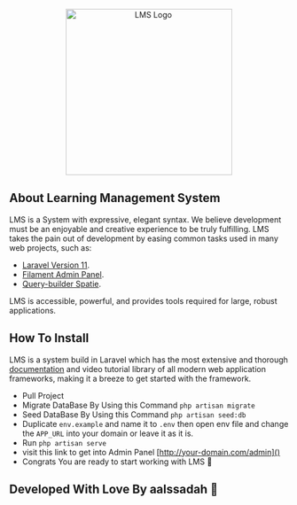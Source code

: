<p align="center"><a href="#" target="_blank"><img src="public\images\Lms.png" width="300" alt="LMS Logo"></a></p>

## About Learning Management System

LMS is a System with expressive, elegant syntax. We believe development must be an enjoyable and creative experience to be truly fulfilling. LMS takes the pain out of development by easing common tasks used in many web projects, such as:

- [Laravel Version 11]().
- [Filament Admin Panel]().
- [Query-builder Spatie]().

LMS is accessible, powerful, and provides tools required for large, robust applications.

## How To Install

LMS is a system build in Laravel which has the most extensive and thorough [documentation](https://laravel.com/docs) and video tutorial library of all modern web application frameworks, making it a breeze to get started with the framework.

- Pull Project
- Migrate DataBase By Using this Command ```php artisan migrate```
- Seed DataBase By Using this Command ```php artisan seed:db```
- Duplicate ```env.example``` and name it to ```.env``` then open env file and change the ```APP_URL``` into your domain or leave it as it is.
- Run ```php artisan serve```
- visit this link to get into Admin Panel [http://your-domain.com/admin]()
- Congrats You are ready to start working with LMS 🤗

## Developed With Love By aalssadah 🤍
 
